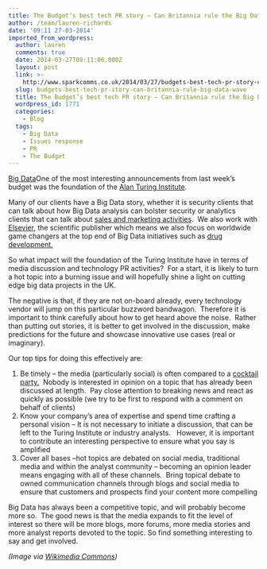 ```yaml
---
title: The Budget’s best tech PR story – Can Britannia rule the Big Data wave?
author: /team/lauren-richards
date: '09:11 27-03-2014'
imported_from_wordpress:
  author: lauren
  comments: true
  date: 2014-03-27T09:11:06.000Z
  layout: post
  link: >-
    http://www.sparkcomms.co.uk/2014/03/27/budgets-best-tech-pr-story-can-britannia-rule-big-data-wave/
  slug: budgets-best-tech-pr-story-can-britannia-rule-big-data-wave
  title: The Budget’s best tech PR story – Can Britannia rule the Big Data wave?
  wordpress_id: 1771
  categories:
    - Blog
  tags:
    - Big Data
    - Issues response
    - PR
    - The Budget
---
```


[Big Data](256px-DARPA_Big_Data-150x150.jpg)One of the most interesting announcements from last week’s budget was the foundation of the [Alan Turing Institute](http://www.bbc.co.uk/news/technology-26651179).  

Many of our clients have a Big Data story, whether it is security clients that can talk about how Big Data analysis can bolster security or analytics clients that can talk about [sales and marketing activities](http://www.guavus.com/products/).  We also work with [Elsevier](http://www.elsevier.com/online-tools/corporate), the scientific publisher which means we also focus on worldwide game changers at the top end of Big Data initiatives such as [drug development.](http://www.ft.com/cms/s/2/6661db3e-5c6e-11e3-931e-00144feabdc0.html#axzz2wsxVwwNC)    

So what impact will the foundation of the Turing Institute have in terms of media discussion and technology PR activities?  For a start, it is likely to turn a hot topic into a burning issue and will hopefully shine a light on cutting edge big data projects in the UK.   

The negative is that, if they are not on-board already, every technology vendor will jump on this particular buzzword bandwagon.  Therefore it is important to think carefully about how to get heard above the noise.  Rather than putting out stories, it is better to get involved in the discussion, make predictions for the future and showcase innovative use cases (real or imaginary). 

Our top tips for doing this effectively are:

  1. Be timely – the media (particularly social) is often compared to a [cocktail party.](http://books.google.co.uk/books?id=ZV-GPw5BYq0C&pg=PA39&lpg=PA39&dq=social+media+cocktail+party+rule&source=bl&ots=xpTFvvbFkg&sig=Ib_KFvXkWeIYjhI8-5s7V5Jc_e4&hl=en&sa=X&ei=EDEwU-eXDcWqhAfz8oCYBA&ved=0CFwQ6AEwCjgK#v=onepage&q=social%20media%20cocktail%20party%20rule&f=false)  Nobody is interested in opinion on a topic that has already been discussed at length.  Pay close attention to breaking news and react as quickly as possible (we try to be first to respond with a comment on behalf of clients)
  2. Know your company’s area of expertise and spend time crafting a personal vision – It is not necessary to initiate a discussion, that can be left to the Turing Institute or industry analysts.   However, it is important  to contribute an interesting perspective to ensure what you say is amplified
  3. Cover all bases –hot topics are debated on social media, traditional media and within the analyst community – becoming an opinion leader means engaging with all of these channels.  Bring topical debate to owned communication channels through blogs and social media to ensure that customers and prospects find your content more compelling

Big Data has always been a competitive topic, and will probably become more so.  The good news is that the media expands to fit the level of interest so there will be more blogs, more forums, more media stories and more analyst reports devoted to the topic. So find something interesting to say and get involved.    

_(Image via [Wikimedia Commons](http://commons.wikimedia.org/wiki/File%3ADARPA_Big_Data.jpg))_
